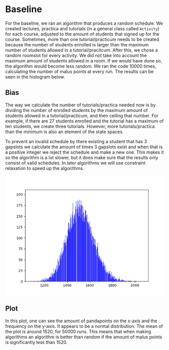 # Baseline

For the baseline, we ran an algorithm that produces a random schedule. We created lectures, practica and tutorials (in a general class called `Activity`) for each course, adjusted to the amount of students that signed up for the course. Sometimes, more than one tutorial/practicum needs to be created because the number of students enrolled is larger than the maximum number of students allowed in a tutorial/pracitcum. After this, we chose a random roomslot for every activity. We did not take into account the maximum amount of students allowed in a room. If we would have done so, the algorithm would become less random. We ran the code 10000 times, calculating the number of malus points at every run. The results can be seen in the histogram below.


## Bias

The way we calculate the number of tutorials/practica needed now is by dividing the number of enrolled students by the maximum amount of students allowed in a tutorial/practicum, and then ceiling that number. For example, if there are 27 students enrolled and the tutorial has a maximum of ten students, we create three tutorials. However, more tutorials/practica than the minimum is also an element of the state spaces.

To prevent an invalid schedule by there existing a student that has 3 gapslots we calculate the amount of times 3 gapslots exist and when that is a positive integer we reject the schedule and make a new one. This makes it so the algorithm is a lot slower, but it does make sure that the results only consist of valid schedules. In later algorithms we will use constraint relaxation to speed up the algorithms.


![baseline plot](baseline_plot.png)

## Plot

In this plot, one can see the amount of pandapoints on the x-axis and the frequency on the y-axis. It appears to be a normal distribution. The mean of the plot is around 1520, for 50000 runs. This means that when making algorithms an algorithm is better than random if the amount of malus points is significantly less than 1520. 
